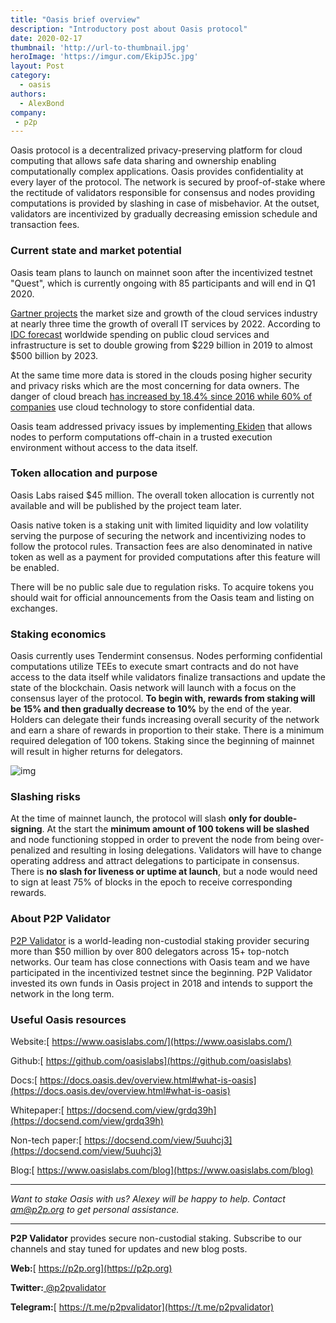 ```yaml
---
title: "Oasis brief overview"
description: "Introductory post about Oasis protocol"
date: 2020-02-17
thumbnail: 'http://url-to-thumbnail.jpg'
heroImage: 'https://imgur.com/EkipJ5c.jpg'
layout: Post
category:
  - oasis
authors:
  - AlexBond
company:
 - p2p
---
```


Oasis protocol is a decentralized privacy-preserving platform for cloud computing that allows safe data sharing and ownership enabling computationally complex applications. Oasis provides confidentiality at every layer of the protocol. The network is secured by proof-of-stake where the rectitude of validators responsible for consensus and nodes providing computations is provided by slashing in case of misbehavior. At the outset, validators are incentivized by gradually decreasing emission schedule and transaction fees.

### Current state and market potential

Oasis team plans to launch on mainnet soon after the incentivized testnet "Quest", which is currently ongoing with 85 participants and will end in Q1 2020.

[Gartner projects](https://www.gartner.com/en/newsroom/press-releases/2019-04-02-gartner-forecasts-worldwide-public-cloud-revenue-to-g) the market size and growth of the cloud services industry at nearly three time the growth of overall IT services by 2022. According to [IDC forecast](https://www.idc.com/getdoc.jsp?containerId=prUS45340719) worldwide spending on public cloud services and infrastructure is set to double growing from $229 billion in 2019 to almost $500 billion by 2023.

At the same time more data is stored in the clouds posing higher security and privacy risks which are the most concerning for data owners. The danger of cloud breach [has increased by 18.4% since 2016 while 60% of companies](https://leftronic.com/cloud-computing-statistics/) use cloud technology to store confidential data.

Oasis team addressed privacy issues by implementing[ Ekiden](https://docsend.com/view/3aznduk) that allows nodes to perform computations off-chain in a trusted execution environment without access to the data itself.

### Token allocation and purpose

Oasis Labs raised $45 million. The overall token allocation is currently not available and will be published by the project team later.

Oasis native token is a staking unit with limited liquidity and low volatility serving the purpose of securing the network and incentivizing nodes to follow the protocol rules. Transaction fees are also denominated in native token as well as a payment for provided computations after this feature will be enabled.

There will be no public sale due to regulation risks. To acquire tokens you should wait for official announcements from the Oasis team and listing on exchanges.

### Staking economics

Oasis currently uses Tendermint consensus. Nodes performing confidential computations utilize TEEs to execute smart contracts and do not have access to the data itself while validators finalize transactions and update the state of the blockchain. Oasis network will launch with a focus on the consensus layer of the protocol. **To begin with, rewards from staking will be 15% and then gradually decrease to 10%** by the end of the year. Holders can delegate their funds increasing overall security of the network and earn a share of rewards in proportion to their stake. There is a minimum required delegation of 100 tokens. Staking since the beginning of mainnet will result in higher returns for delegators.

![img](https://lh4.googleusercontent.com/K1YSibXURi2RlvvQmIIkNEES3rG1YAHtlFaAheEW0MnY3TDWNqUy9LLO7zSCmuQzG_UB-eYFWs-S58-mg4SC3SLKuUQPlLKqJia9daPYaUJAhl3jOdpY1EBITX4Mhs9LSY_hnwfx)

### Slashing risks

At the time of mainnet launch, the protocol will slash **only for double-signing**. At the start the **minimum amount of 100 tokens will be slashed** and node functioning stopped in order to prevent the node from being over-penalized and resulting in losing delegations. Validators will have to change operating address and attract delegations to participate in consensus. There is **no slash for liveness or uptime at launch**, but a node would need to sign at least 75% of blocks in the epoch to receive corresponding rewards.

### About P2P Validator

[P2P Validator](https://p2p.org) is a world-leading non-custodial staking provider securing more than $50 million by over 800 delegators across 15+ top-notch networks. Our team has close connections with Oasis team and we have participated in the incentivized testnet since the beginning. P2P Validator invested its own funds in Oasis project in 2018 and intends to support the network in the long term.

### Useful Oasis resources

Website:[ https://www.oasislabs.com/](https://www.oasislabs.com/)

Github:[ https://github.com/oasislabs](https://github.com/oasislabs)

Docs:[ https://docs.oasis.dev/overview.html#what-is-oasis](https://docs.oasis.dev/overview.html#what-is-oasis)

Whitepaper:[ https://docsend.com/view/grdq39h](https://docsend.com/view/grdq39h)

Non-tech paper:[ https://docsend.com/view/5uuhcj3](https://docsend.com/view/5uuhcj3)

Blog:[ https://www.oasislabs.com/blog](https://www.oasislabs.com/blog)

------

*Want to stake Oasis with us? Alexey will be happy to help. Contact* *am@p2p.org* *to get personal assistance.*

------

**P2P Validator** provides secure non-custodial staking. Subscribe to our channels and stay tuned for updates and new blog posts.

**Web:**[ https://p2p.org](https://p2p.org)

**Twitter:**[ @p2pvalidator](https://twitter.com/p2pvalidator)

**Telegram:**[ https://t.me/p2pvalidator](https://t.me/p2pvalidator)
